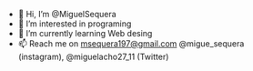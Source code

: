 - 👋 Hi, I’m @MiguelSequera
- 👀 I’m interested in programing
- 🌱 I’m currently learning Web desing
- 📫 Reach me on msequera197@gmail.com @migue_sequera (instagram), @miguelacho27_11 (Twitter)

<!---
MiguelSequera/MiguelSequera is a ✨ special ✨ repository because its `README.md` (this file) appears on your GitHub profile.
You can click the Preview link to take a look at your changes.
--->

